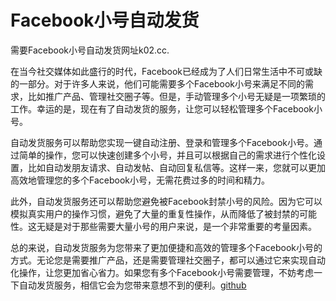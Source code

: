 # Facebook小号自动发货

需要Facebook小号自动发货网址k02.cc. 

在当今社交媒体如此盛行的时代，Facebook已经成为了人们日常生活中不可或缺的一部分。对于许多人来说，他们可能需要多个Facebook小号来满足不同的需求，比如推广产品、管理社交圈子等。但是，手动管理多个小号无疑是一项繁琐的工作。幸运的是，现在有了自动发货的服务，让您可以轻松管理多个Facebook小号。

自动发货服务可以帮助您实现一键自动注册、登录和管理多个Facebook小号。通过简单的操作，您可以快速创建多个小号，并且可以根据自己的需求进行个性化设置，比如自动发朋友请求、自动发帖、自动回复私信等。这样一来，您就可以更加高效地管理您的多个Facebook小号，无需花费过多的时间和精力。

此外，自动发货服务还可以帮助您避免被Facebook封禁小号的风险。因为它可以模拟真实用户的操作习惯，避免了大量的重复性操作，从而降低了被封禁的可能性。这无疑是对于那些需要大量小号的用户来说，是一个非常重要的考量因素。

总的来说，自动发货服务为您带来了更加便捷和高效的管理多个Facebook小号的方式。无论您是需要推广产品，还是需要管理社交圈子，都可以通过它来实现自动化操作，让您更加省心省力。如果您有多个Facebook小号需要管理，不妨考虑一下自动发货服务，相信它会为您带来意想不到的便利。[github](https://github.com)